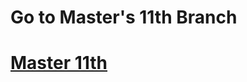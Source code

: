 <h1>Go to Master's 11th  Branch</h1>
<h1><a href= 'https://github.com/AvinandanBose/todolistapp_updates/tree/master_ten'>Master 11th</a></h1>
